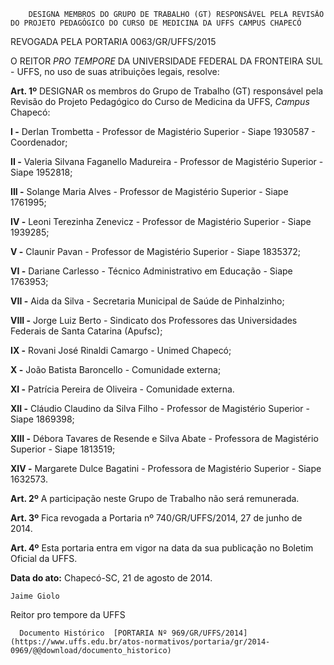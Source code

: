         DESIGNA MEMBROS DO GRUPO DE TRABALHO (GT) RESPONSÁVEL PELA REVISÃO DO PROJETO PEDAGÓGICO DO CURSO DE MEDICINA DA UFFS CAMPUS CHAPECÓ  

REVOGADA PELA PORTARIA 0063/GR/UFFS/2015

 O REITOR *PRO TEMPORE* DA UNIVERSIDADE FEDERAL DA FRONTEIRA SUL - UFFS, no uso de suas atribuições legais, resolve:

 **Art. 1º** DESIGNAR os membros do Grupo de Trabalho (GT) responsável pela Revisão do Projeto Pedagógico do Curso de Medicina da UFFS, *Campus* Chapecó:

 **I -** Derlan Trombetta - Professor de Magistério Superior - Siape 1930587 - Coordenador;

 **II -** Valeria Silvana Faganello Madureira - Professor de Magistério Superior - Siape 1952818;

 **III -** Solange Maria Alves - Professor de Magistério Superior - Siape 1761995;

 **IV -** Leoni Terezinha Zenevicz - Professor de Magistério Superior - Siape 1939285;

 **V -** Claunir Pavan - Professor de Magistério Superior - Siape 1835372;

 **VI -** Dariane Carlesso - Técnico Administrativo em Educação - Siape 1763953;

 **VII -** Aida da Silva - Secretaria Municipal de Saúde de Pinhalzinho;

 **VIII -** Jorge Luiz Berto - Sindicato dos Professores das Universidades Federais de Santa Catarina (Apufsc);

 **IX -** Rovani José Rinaldi Camargo - Unimed Chapecó;

 **X -** João Batista Baroncello - Comunidade externa;

 **XI -** Patrícia Pereira de Oliveira - Comunidade externa.

 **XII -** Cláudio Claudino da Silva Filho - Professor de Magistério Superior - Siape 1869398;

 **XIII -** Débora Tavares de Resende e Silva Abate - Professora de Magistério Superior - Siape 1813519;

 **XIV -** Margarete Dulce Bagatini - Professora de Magistério Superior - Siape 1632573.

 **Art. 2º** A participação neste Grupo de Trabalho não será remunerada.

 **Art. 3º** Fica revogada a Portaria nº 740/GR/UFFS/2014, 27 de junho de 2014.

 **Art. 4º** Esta portaria entra em vigor na data da sua publicação no Boletim Oficial da UFFS.

  

   **Data do ato:** Chapecó-SC, 21 de agosto de 2014.   
 

    Jaime Giolo   
 Reitor pro tempore da UFFS 

      Documento Histórico  [PORTARIA Nº 969/GR/UFFS/2014](https://www.uffs.edu.br/atos-normativos/portaria/gr/2014-0969/@@download/documento_historico)     
      